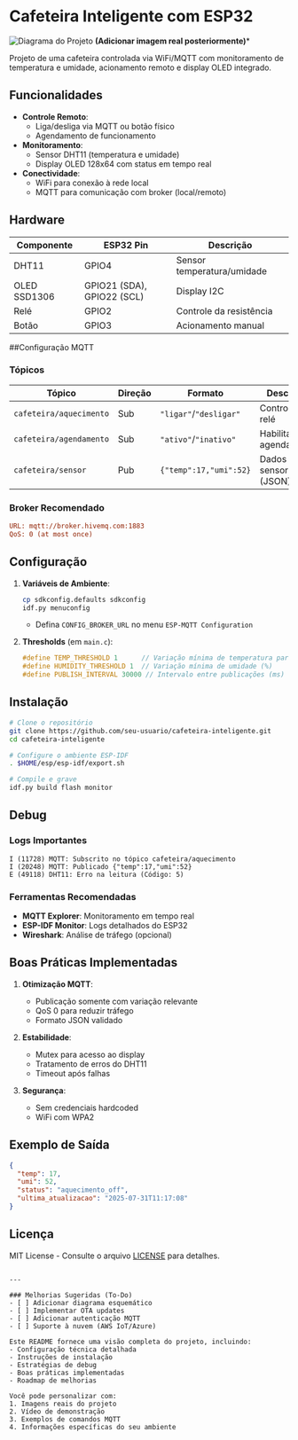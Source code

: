 
# Cafeteira Inteligente com ESP32

![Diagrama do Projeto](https://example.com/cafeteira-diagram.png) **(Adicionar imagem real posteriormente)***

Projeto de uma cafeteira controlada via WiFi/MQTT com monitoramento de temperatura e umidade, acionamento remoto e display OLED integrado.

## Funcionalidades

- **Controle Remoto**:
  - Liga/desliga via MQTT ou botão físico
  - Agendamento de funcionamento
- **Monitoramento**:
  - Sensor DHT11 (temperatura e umidade)
  - Display OLED 128x64 com status em tempo real
- **Conectividade**:
  - WiFi para conexão à rede local
  - MQTT para comunicação com broker (local/remoto)

## Hardware

| Componente       | ESP32 Pin | Descrição               |
|------------------|-----------|-------------------------|
| DHT11            | GPIO4     | Sensor temperatura/umidade |
| OLED SSD1306     | GPIO21 (SDA), GPIO22 (SCL) | Display I2C |
| Relé             | GPIO2     | Controle da resistência |
| Botão            | GPIO3     | Acionamento manual      |

##Configuração MQTT

### Tópicos
| Tópico                     | Direção   | Formato                 | Descrição               |
|----------------------------|-----------|-------------------------|-------------------------|
| `cafeteira/aquecimento`    | Sub       | `"ligar"`/`"desligar"` | Controle do relé        |
| `cafeteira/agendamento`    | Sub       | `"ativo"`/`"inativo"`  | Habilita agendamento    |
| `cafeteira/sensor`         | Pub       | `{"temp":17,"umi":52}`  | Dados do sensor (JSON)  |

### Broker Recomendado
```ini
URL: mqtt://broker.hivemq.com:1883
QoS: 0 (at most once)
```

## Configuração

1. **Variáveis de Ambiente**:
   ```bash
   cp sdkconfig.defaults sdkconfig
   idf.py menuconfig
   ```
   - Defina `CONFIG_BROKER_URL` no menu `ESP-MQTT Configuration`

2. **Thresholds** (em `main.c`):
   ```c
   #define TEMP_THRESHOLD 1      // Variação mínima de temperatura para publicação (°C)
   #define HUMIDITY_THRESHOLD 1  // Variação mínima de umidade (%)
   #define PUBLISH_INTERVAL 30000 // Intervalo entre publicações (ms)
   ```

## Instalação

```bash
# Clone o repositório
git clone https://github.com/seu-usuario/cafeteira-inteligente.git
cd cafeteira-inteligente

# Configure o ambiente ESP-IDF
. $HOME/esp/esp-idf/export.sh

# Compile e grave
idf.py build flash monitor
```

## Debug

### Logs Importantes
```log
I (11728) MQTT: Subscrito no tópico cafeteira/aquecimento
I (20248) MQTT: Publicado {"temp":17,"umi":52}
E (49118) DHT11: Erro na leitura (Código: 5)
```

### Ferramentas Recomendadas
- **MQTT Explorer**: Monitoramento em tempo real
- **ESP-IDF Monitor**: Logs detalhados do ESP32
- **Wireshark**: Análise de tráfego (opcional)

## Boas Práticas Implementadas

1. **Otimização MQTT**:
   - Publicação somente com variação relevante
   - QoS 0 para reduzir tráfego
   - Formato JSON validado

2. **Estabilidade**:
   - Mutex para acesso ao display
   - Tratamento de erros do DHT11
   - Timeout após falhas

3. **Segurança**:
   - Sem credenciais hardcoded
   - WiFi com WPA2

## Exemplo de Saída

```json
{
  "temp": 17,
  "umi": 52,
  "status": "aquecimento_off",
  "ultima_atualizacao": "2025-07-31T11:17:08"
}
```

## Licença

MIT License - Consulte o arquivo [LICENSE](LICENSE) para detalhes.
```

---

### Melhorias Sugeridas (To-Do)
- [ ] Adicionar diagrama esquemático
- [ ] Implementar OTA updates
- [ ] Adicionar autenticação MQTT
- [ ] Suporte à nuvem (AWS IoT/Azure)

Este README fornece uma visão completa do projeto, incluindo:
- Configuração técnica detalhada
- Instruções de instalação
- Estratégias de debug
- Boas práticas implementadas
- Roadmap de melhorias

Você pode personalizar com:
1. Imagens reais do projeto
2. Vídeo de demonstração
3. Exemplos de comandos MQTT
4. Informações específicas do seu ambiente
